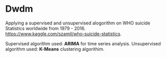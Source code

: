# Dwdm
Applying a supervised and unsupervised alogorithm on WHO suicide Statistics worldwide from 1979 - 2016. https://www.kaggle.com/szamil/who-suicide-statistics. 

Supervised algorithm used: **ARIMA** for time series analysis.
Unsupervised algorithm used: **K-Means** clustering algorithim.
